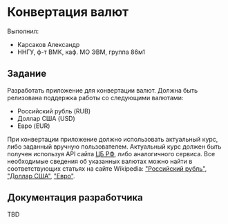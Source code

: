﻿# Конвертация валют

Выполнил:

 - Карсаков Александр
 - ННГУ, ф-т ВМК, каф. МО ЭВМ, группа 86м1

## Задание

Разработать приложение для конвертации валют. Должна быть релизована поддержка
работы со следующими валютами:

 - Российский рубль (RUB)
 - Доллар США (USD)
 - Евро (EUR)

При конвертации приложение должно использовать актуальный курс, либо заданный
вручную пользователем. Актуальный курс должен быть получен используя API сайта
[ЦБ РФ][cbrf], либо аналогичного сервиса. Все необходимые сведения об
указанных валютах можно найти в соответствующих статьях на сайте Wikipedia:
["Российский рубль"][rub_wiki], ["Доллар США"][usd_wiki], ["Евро"][eur_wiki].

## Документация разработчика

TBD

<!-- LINKS -->

[cbrf]: http://www.cbr.ru/
[rub_wiki]: https://ru.wikipedia.org/wiki/%D0%A0%D0%BE%D1%81%D1%81%D0%B8%D0%B9%D1%81%D0%BA%D0%B8%D0%B9_%D1%80%D1%83%D0%B1%D0%BB%D1%8C
[usd_wiki]: https://ru.wikipedia.org/wiki/%D0%94%D0%BE%D0%BB%D0%BB%D0%B0%D1%80_%D0%A1%D0%A8%D0%90
[eur_wiki]: https://ru.wikipedia.org/wiki/%D0%95%D0%B2%D1%80%D0%BE